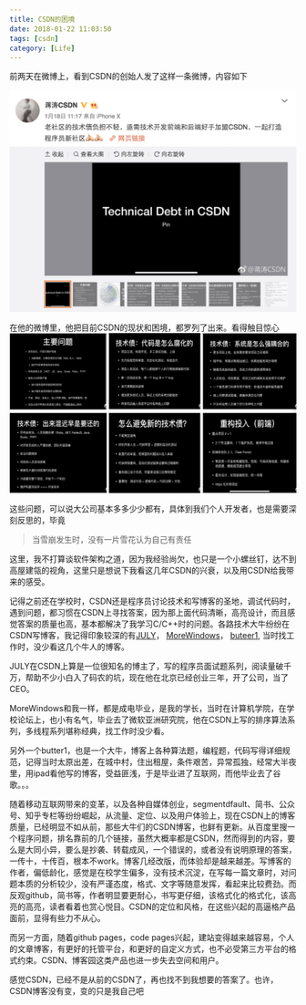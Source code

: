 ```yaml
---
title: CSDN的困境
date: 2018-01-22 11:03:50
tags: [csdn]
category: [Life]
---
```


前两天在微博上，看到CSDN的创始人发了这样一条微博，内容如下
<!--more-->

![蒋涛博客](/images/csdn/csdn1.png)

在他的微博里，他把目前CSDN的现状和困境，都罗列了出来。看得触目惊心
![csdn的困境](/images/csdn/csdn.png)

这些问题，可以说大公司基本多多少少都有，具体到我们个人开发者，也是需要深刻反思的，毕竟
> 当雪崩发生时，没有一片雪花认为自己有责任

这里，我不打算谈软件架构之道，因为我经验尚欠，也只是一个小螺丝钉，达不到高屋建瓴的视角，这里只是想说下我看这几年CSDN的兴衰，以及用CSDN给我带来的感受。

记得之前还在学校时，CSDN还是程序员讨论技术和写博客的圣地，调试代码时，遇到问题，都习惯在CSDN上寻找答案，因为那上面代码清晰，高亮设计，而且感觉答案的质量也高，基本都解决了我学习C/C++时的问题。各路技术大牛纷纷在CSDN写博客，我记得印象较深的有[JULY](http://my.csdn.net/v_JULY_v)， [MoreWindows](http://blog.csdn.net/MoreWindows)， [buteer1](http://blog.csdn.net/hackbuteer1), 当时找工作时，没少看这几个牛人的博客。

JULY在CSDN上算是一位很知名的博主了，写的程序员面试题系列，阅读量破千万，帮助不少小白入了码农的坑，现在他在北京已经创业三年，开了公司，当了CEO。

MoreWindows和我一样，都是成电毕业，是我的学长，当时在计算机学院，在学校论坛上，也小有名气，毕业去了微软亚洲研究院，他在CSDN上写的排序算法系列，多线程系列堪称经典，找工作时没少看。

另外一个butter1，也是一个大牛，博客上各种算法题，编程题，代码写得详细规范，记得当时太原出差，在城中村，住出租屋，条件艰苦，异常孤独，经常大半夜里，用ipad看他写的博客，受益匪浅，于是毕业进了互联网，而他毕业去了谷歌。。。

随着移动互联网带来的变革，以及各种自媒体创业，segmentdfault、简书、公众号、知乎专栏等纷纷崛起，从流量、定位、以及用户体验上，现在CSDN上的博客质量，已经明显不如从前，那些大牛们的CSDN博客，也鲜有更新。从百度里搜一个程序问题，排名靠前的几个链接，虽然大概率都是CSDN，然而得到的内容，要么是大同小异，要么是抄袭、转载成风，一个错误的，或者没有说明原理的答案，一传十，十传百，根本不work。博客几经改版，而体验却是越来越差。写博客的作者，偏低龄化，感觉是在校学生偏多，没有技术沉淀，在写每一篇文章时，对问题本质的分析较少，没有严谨态度，格式、文字等随意发挥，看起来比较费劲。而反观github，简书等，作者明显要更耐心，书写更仔细，该格式化的格式化，该高亮的高亮，读者看着也赏心悦目。CSDN的定位和风格，在这些兴起的高逼格产品面前，显得有些力不从心。

而另一方面，随着github pages，code pages兴起，建站变得越来越容易，个人的文章博客，有更好的托管平台，和更好的自定义方式，也不必受第三方平台的格式约束。CSDN、博客园这类产品也进一步失去空间和用户。

感觉CSDN，已经不是从前的CSDN了，再也找不到我想要的答案了。也许，CSDN博客没有变，变的只是我自己吧
